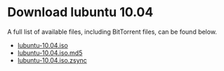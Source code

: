 # Download lubuntu 10.04

A full list of available files, including BitTorrent files, can be found below.
* [lubuntu-10.04.iso](http://phillw.net/isos/lubuntu/lucid/lubuntu-10.04.iso)
* [lubuntu-10.04.iso.md5](http://phillw.net/isos/lubuntu/lucid/lubuntu-10.04.iso.md5)
* [lubuntu-10.04.iso.zsync](http://phillw.net/isos/lubuntu/lucid/lubuntu-10.04.iso.zsync)

